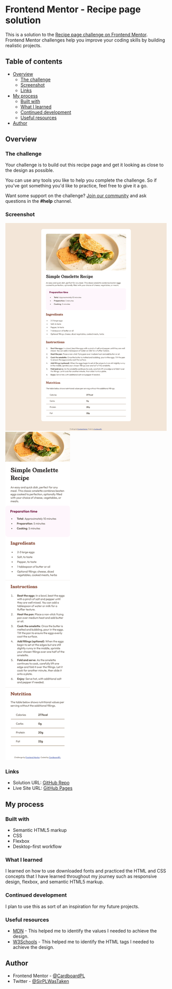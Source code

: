 # Frontend Mentor - Recipe page solution

This is a solution to the [Recipe page challenge on Frontend Mentor](https://www.frontendmentor.io/challenges/recipe-page-KiTsR8QQKm). Frontend Mentor challenges help you improve your coding skills by building realistic projects. 

## Table of contents

- [Overview](#overview)
  - [The challenge](#the-challenge)
  - [Screenshot](#screenshot)
  - [Links](#links)
- [My process](#my-process)
  - [Built with](#built-with)
  - [What I learned](#what-i-learned)
  - [Continued development](#continued-development)
  - [Useful resources](#useful-resources)
- [Author](#author)

## Overview

### The challenge

Your challenge is to build out this recipe page and get it looking as close to the design as possible.

You can use any tools you like to help you complete the challenge. So if you've got something you'd like to practice, feel free to give it a go.

Want some support on the challenge? [Join our community](https://www.frontendmentor.io/community) and ask questions in the **#help** channel.

### Screenshot

![](./screenshots/desktop-view.png)
![](./screenshots/mobile-view.png)

### Links

- Solution URL: [GitHub Repo](https://github.com/CardboardPL/Frontend-Mentor-Recipe-page)
- Live Site URL: [GitHub Pages](https://cardboardpl.github.io/Frontend-Mentor-Recipe-page/)

## My process

### Built with

- Semantic HTML5 markup
- CSS
- Flexbox
- Desktop-first workflow

### What I learned

I learned on how to use downloaded fonts and practiced the HTML and CSS concepts that I have learned throughout my journey such as responsive design, flexbox, and semantic HTML5 markup.

### Continued development

I plan to use this as sort of an inspiration for my future projects.

### Useful resources

- [MDN](https://developer.mozilla.org/en-US/) - This helped me to identify the values I needed 
to achieve the design.
- [W3Schools](https://www.w3schools.com/) - This helped me to identify the HTML tags I needed 
to achieve the design.
## Author

- Frontend Mentor - [@CardboardPL](https://www.frontendmentor.io/profile/CardboardPL)
- Twitter - [@SirPLWasTaken](https://twitter.com/SirPLWasTaken)
